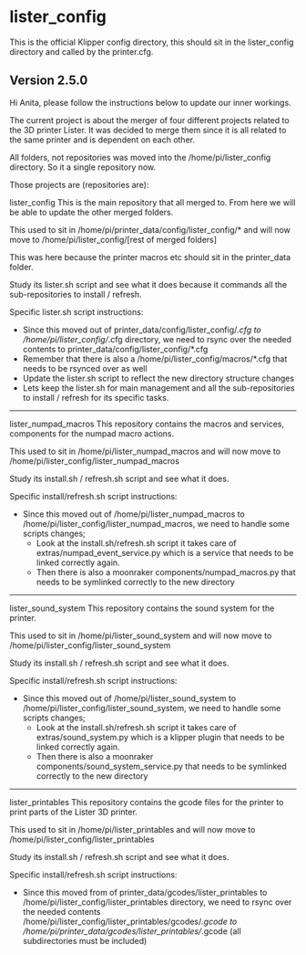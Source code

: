 # lister_config
This is the official Klipper config directory, this should sit in the lister_config directory and called by the printer.cfg.


## Version 2.5.0

Hi Anita, please follow the instructions below to update our inner workings.

The current project is about the merger of four different projects related to the 3D printer Lister.
It was decided to merge them since it is all related to the same printer and is dependent on each other.

All folders, not repositories was moved into the /home/pi/lister_config directory.
So it a single repository now.

Those projects are (repositories are):

lister_config
This is the main repository that all merged to. From here we will be able to update the other merged folders.

This used to sit in /home/pi/printer_data/config/lister_config/*
and will now move to /home/pi/lister_config/[rest of merged folders]

This was here because the printer macros etc should sit in the printer_data folder.

Study its lister.sh script and see what it does because it commands all the sub-repositories to install / refresh.

Specific lister.sh script instructions:
- Since this moved out of printer_data/config/lister_config/*.cfg to /home/pi/lister_config/*.cfg directory, we need to rsync over the needed contents to printer_data/config/lister_config/*.cfg
- Remember that there is also a /home/pi/lister_config/macros/*.cfg that needs to be rsynced over as well
- Update the lister.sh script to reflect the new directory structure changes
- Lets keep the lister.sh for main management and all the sub-repositories to install / refresh for its specific tasks.
--------------------------------

lister_numpad_macros
This repository contains the macros and services, components for the numpad macro actions.

This used to sit in /home/pi/lister_numpad_macros
and will now move to /home/pi/lister_config/lister_numpad_macros

Study its install.sh / refresh.sh script and see what it does.

Specific install/refresh.sh script instructions:
- Since this moved out of /home/pi/lister_numpad_macros to /home/pi/lister_config/lister_numpad_macros, we need to handle some scripts changes;
  - Look at the install.sh/refresh.sh script it takes care of extras/numpad_event_service.py which is a service that needs to be linked correctly again.
  - Then there is also a moonraker components/numpad_macros.py that needs to be symlinked correctly to the new directory
--------------------------------

lister_sound_system
This repository contains the sound system for the printer.

This used to sit in /home/pi/lister_sound_system
and will now move to /home/pi/lister_config/lister_sound_system

Study its install.sh / refresh.sh script and see what it does.

Specific install/refresh.sh script instructions:
- Since this moved out of /home/pi/lister_sound_system to /home/pi/lister_config/lister_sound_system, we need to handle some scripts changes;
  - Look at the install.sh/refresh.sh script it takes care of extras/sound_system.py which is a klipper plugin that needs to be linked correctly again.
  - Then there is also a moonraker components/sound_system_service.py that needs to be symlinked correctly to the new directory

--------------------------------

lister_printables
This repository contains the gcode files for the printer to print parts of the Lister 3D printer.

This used to sit in /home/pi/lister_printables
and will now move to /home/pi/lister_config/lister_printables

Study its install.sh / refresh.sh script and see what it does.

Specific install/refresh.sh script instructions:
- Since this moved from of printer_data/gcodes/lister_printables to /home/pi/lister_config/lister_printables directory, we need to rsync over the needed contents /home/pi/lister_config/lister_printables/gcodes/*.gcode to /home/pi/printer_data/gcodes/lister_printables/*.gcode (all subdirectories must be included)
